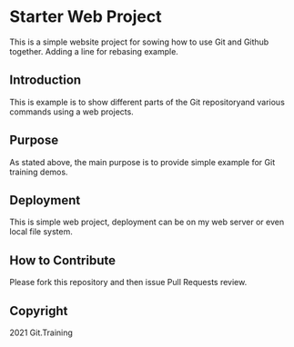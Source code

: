 # Starter Web Project

This is a simple website project for sowing how to use Git and Github together. Adding a line for rebasing example.

## Introduction

This is example is to show different parts of the Git repositoryand various commands using a web projects.

## Purpose

As stated above, the main purpose is to provide simple example for Git training demos.

## Deployment

This is simple web project, deployment can be on my web server or even local file system.

## How to Contribute

Please fork this repository and then issue Pull Requests review.

## Copyright

2021 Git.Training